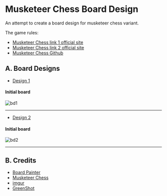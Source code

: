 # Musketeer Chess Board Design
An attempt to create a board design for musketeer chess variant.

The game rules:  
* [Musketeer Chess link 1 official site](https://musketeerchess.net/games/musketeer/rules/rules-short.php)
* [Musketeer Chess link 2 official site](https://musketeerchess.net/site/game-rules/)
* [Musketeer Chess Github](https://github.com/fsmosca/musketeer-chess#j-example-game)

## A. Board Designs

* [Design 1](https://github.com/fsmosca/Musketeer-Chess-Board-Design/tree/main/board_design_1)

#### Initial board
![bd1](https://i.imgur.com/wOzDfX0.png)

***

* [Design 2](https://github.com/fsmosca/Musketeer-Chess-Board-Design/tree/main/board_design_2)

#### Initial board
![bd2](https://i.imgur.com/TU9LWsT.png)

***

## B. Credits
* [Board Painter](https://github.com/jcfrog/board-painter)
* [Musketeer Chess](https://musketeerchess.net/tools/boardpainter/index.php)
* [imgur](https://imgur.com/)
* [GreenShot](https://getgreenshot.org/help/)
